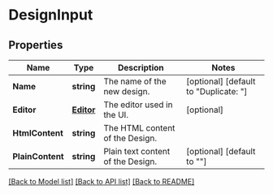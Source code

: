 # DesignInput

## Properties

Name | Type | Description | Notes
------------ | ------------- | ------------- | -------------
**Name** | **string** | The name of the new design. |[optional] [default to "Duplicate: <original design name>"]
**Editor** | [**Editor**](Editor.md) | The editor used in the UI. |[optional] 
**HtmlContent** | **string** | The HTML content of the Design. |
**PlainContent** | **string** | Plain text content of the Design. |[optional] [default to "<generated from html_content if left empty>"]

[[Back to Model list]](../README.md#documentation-for-models) [[Back to API list]](../README.md#documentation-for-api-endpoints) [[Back to README]](../README.md)


